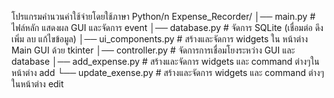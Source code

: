 โปรแกรมคำนวนค่าใช้จ่ายโดยใช้ภาษา Python/n
Expense_Recorder/
│── main.py               # ไฟล์หลัก แสดงผล GUI และจัดการ event
│── database.py           # จัดการ SQLite (เชื่อมต่อ ดึง เพิ่ม ลบ แก้ไขข้อมูล)
│── ui_components.py      # สร้างและจัดการ widgets ใน หน้าต่าง Main GUI ด้วย tkinter
│── controller.py         # จัดการการเชื่อมโยงระหว่าง GUI และ database
│── add_expense.py        # สร้างและจัดการ widgets และ command ต่างๆในหน้าต่าง add
└── update_exense.py      # สร้างและจัดการ widgets และ command ต่างๆในหน้าต่าง edit
